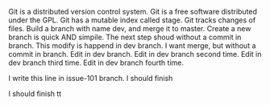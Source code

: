 Git is a distributed version control system.
Git is a free software distributed under the GPL.
Git has a mutable index called stage.
Git tracks changes of files.
Build a branch with name dev, and merge it to master.
Create a new branch is quick AND simpile.
The next step shoud without a commit in branch.
This modify is happend in dev branch.
I want merge, but without a commit in branch.
Edit in dev branch.
Edit in dev branch second time.
Edit in dev branch third time.
Edit in dev branch fourth time.

I write this line in issue-101 branch.
I should finish 

I should finish tt
